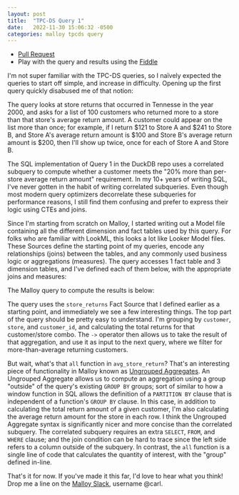 ```yaml
---
layout: post
title:  "TPC-DS Query 1"
date:   2022-11-30 15:06:32 -0500
categories: malloy tpcds query
---
```

- [Pull Request](https://github.com/carlineng/malloy-tpcds/pull/1/files)
- Play with the query and results using the [Fiddle](https://carlineng.github.io/tpcds-fiddle/?q=1+-+Query+01&m=TPC-DS&t=)

I'm not super familiar with the TPC-DS queries, so I naïvely expected the queries to start off simple, and increase in difficulty. Opening up the first query quickly disabused me of that notion:

<script src="https://gist.github.com/carlineng/157cae2aedc1d058f0122c7795886306.js?file=tpcds_q01.sql"></script>

The query looks at store returns that occurred in Tennesse in the year 2000, and asks for a list of 100 customers who returned more to a store than that store's average return amount. A customer could appear on the list more than once; for example, if I return $121 to Store A and $241 to Store B, and Store A's average return amount is $100 and Store B's average return amount is $200, then I'll show up twice, once for each of Store A and Store B.

The SQL implementation of Query 1 in the DuckDB repo uses a correlated subquery to compute whether a customer meets the "20% more than per-store average return amount" requirement. In my 10+ years of writing SQL, I've never gotten in the habit of writing correlated subqueries. Even though most modern query optimizers decorrelate these subqueries for performance reasons, I still find them confusing and prefer to express their logic using CTEs and joins.

Since I'm starting from scratch on Malloy, I started writing out a Model file containing all the different dimension and fact tables used by this query. For folks who are familiar with LookML, this looks a lot like Looker Model files. These Sources define the starting point of my queries, encode any relationships (joins) between the tables, and any commonly used business logic or aggregations (measures). The query accesses 1 fact table and 3 dimension tables, and I've defined each of them below, with the appropriate joins and measures:

<script src="https://gist.github.com/carlineng/157cae2aedc1d058f0122c7795886306.js?file=tpcds.malloy"></script>

The Malloy query to compute the results is below:

<script src="https://gist.github.com/carlineng/157cae2aedc1d058f0122c7795886306.js?file=q1.malloy"></script>

The query uses the `store_returns` Fact Source that I defined earlier as a starting point, and immediately we see a few interesting things. The top part of the query should be pretty easy to understand. I'm grouping by `customer`, `store`, and `customer_id`, and calculating the total returns for that customer/store combo. The `->` operator then allows us to take the result of that aggregation, and use it as input to the next query, where we filter for more-than-average returning customers.

But wait, what's that `all` function in `avg_store_return`? That's an interesting piece of functionality in Malloy known as [Ungrouped Aggregates](https://malloydata.github.io/malloy/documentation/language/aggregates.html#ungrouped-aggregates). An Ungrouped Aggregate allows us to compute an aggregation using a group "outside" of the query's existing `GROUP BY` groups; sort of similar to how a window function in SQL allows the definition of a `PARTITION BY` clause that is independent of a function's `GROUP BY` clause. In this case, in addition to calculating the total return amount of a given customer, I'm also calculating the average return amount for the store in each row. I think the Ungrouped Aggregate syntax is significantly nicer and more concise than the correlated subquery. The correlated subquery requires an extra `SELECT`, `FROM`, and `WHERE` clause; and the join condition can be hard to trace since the left side refers to a column outside of the subquery. In contrast, the `all` function is a single line of code that calculates the quantity of interest, with the "group" defined in-line.

That's it for now. If you've made it this far, I'd love to hear what you think! Drop me a line on the [Malloy Slack](https://malloy-community.slack.com), username @carl.